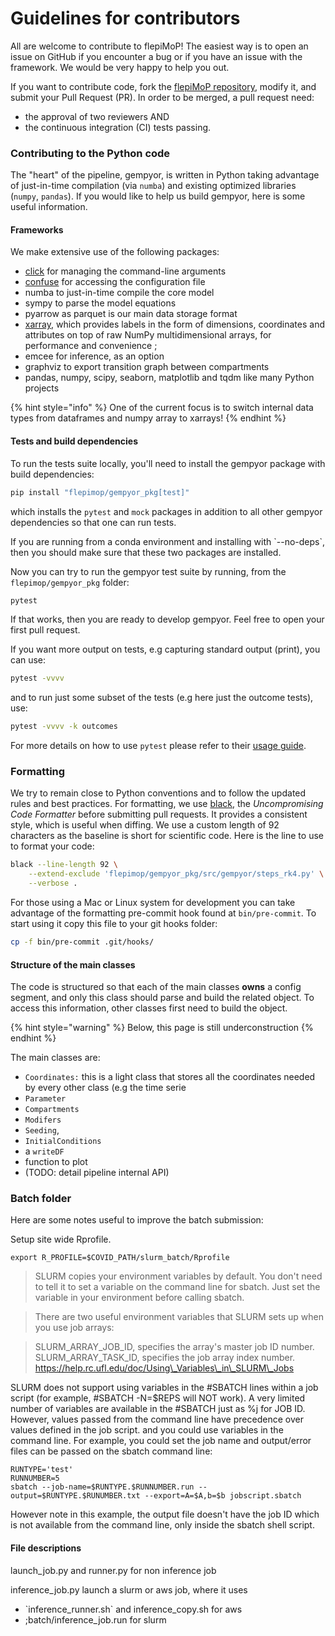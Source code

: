 # Guidelines for contributors

All are welcome to contribute to flepiMoP! The easiest way is to open an issue on GitHub if you encounter a bug or if you have an issue with the framework. We would be very happy to help you out.

If you want to contribute code, fork the [flepiMoP repository](https://github.com/HopkinsIDD/flepiMoP), modify it, and submit your Pull Request (PR). In order to be merged, a pull request need:

* the approval of two reviewers AND
* the continuous integration (CI) tests passing.

### Contributing to the Python code

The "heart" of the pipeline, gempyor, is written in Python taking advantage of just-in-time compilation (via `numba`) and existing optimized libraries (`numpy`, `pandas`). If you would like to help us build gempyor, here is some useful information.

#### Frameworks

We make extensive use of the following packages:

* [click](https://click.palletsprojects.com/en/) for managing the command-line arguments
* [confuse](https://confuse.readthedocs.io/en/latest/usage.html) for accessing the configuration file
* numba to just-in-time compile the core model
* sympy to parse the model equations
* pyarrow as parquet is our main data storage format
* [xarray](https://docs.xarray.dev/en/stable/), which provides labels in the form of dimensions, coordinates and attributes on top of raw NumPy multidimensional arrays, for performance and convenience ;
* emcee for inference, as an option
* graphviz to export transition graph between compartments
* pandas, numpy, scipy, seaborn, matplotlib and tqdm like many Python projects

{% hint style="info" %}
One of the current focus is to switch internal data types from dataframes and numpy array to xarrays!
{% endhint %}

#### Tests and build dependencies

To run the tests suite locally, you'll need to install the gempyor package with build dependencies:

```bash
pip install "flepimop/gempyor_pkg[test]"
```

which installs the `pytest` and `mock` packages in addition to all other gempyor dependencies so that one can run tests.

If you are running from a conda environment and installing with \`--no-deps\`, then you should make sure that these two packages are installed.

Now you can try to run the gempyor test suite by running, from the `flepimop/gempyor_pkg` folder:

```bash
pytest
```

If that works, then you are ready to develop gempyor. Feel free to open your first pull request.

If you want more output on tests, e.g capturing standard output (print), you can use:

```bash
pytest -vvvv
```

and to run just some subset of the tests (e.g here just the outcome tests), use:

```bash
pytest -vvvv -k outcomes
```

For more details on how to use `pytest` please refer to their [usage guide](https://docs.pytest.org/en/latest/how-to/usage.html).

### Formatting

We try to remain close to Python conventions and to follow the updated rules and best practices. For formatting, we use [black](https://github.com/psf/black), the _Uncompromising Code Formatter_ before submitting pull requests. It provides a consistent style, which is useful when diffing. We use a custom length of 92 characters as the baseline is short for scientific code. Here is the line to use to format your code:

```bash
black --line-length 92 \
    --extend-exclude 'flepimop/gempyor_pkg/src/gempyor/steps_rk4.py' \
    --verbose .
```

For those using a Mac or Linux system for development you can take advantage of the formatting pre-commit hook found at `bin/pre-commit`. To start using it copy this file to your git hooks folder:

```bash
cp -f bin/pre-commit .git/hooks/
```

#### Structure of the main classes

The code is structured so that each of the main classes **owns** a config segment, and only this class should parse and build the related object. To access this information, other classes first need to build the object.

{% hint style="warning" %}
Below, this page is still underconstruction
{% endhint %}

The main classes are:

* `Coordinates:` this is a light class that stores all the coordinates needed by every other class (e.g the time serie
* `Parameter`
* `Compartments`
* `Modifers`
* `Seeding`,
* `InitialConditions`
* a `writeDF`
* function to plot
* (TODO: detail pipeline internal API)

### Batch folder

Here are some notes useful to improve the batch submission:

Setup site wide Rprofile.

```
export R_PROFILE=$COVID_PATH/slurm_batch/Rprofile
```

> SLURM copies your environment variables by default. You don't need to tell it to set a variable on the command line for sbatch. Just set the variable in your environment before calling sbatch.

> There are two useful environment variables that SLURM sets up when you use job arrays:

> SLURM\_ARRAY\_JOB\_ID, specifies the array's master job ID number. SLURM\_ARRAY\_TASK\_ID, specifies the job array index number. https://help.rc.ufl.edu/doc/Using\_Variables\_in\_SLURM\_Jobs

SLURM does not support using variables in the #SBATCH lines within a job script (for example, #SBATCH -N=$REPS will NOT work). A very limited number of variables are available in the #SBATCH just as %j for JOB ID. However, values passed from the command line have precedence over values defined in the job script. and you could use variables in the command line. For example, you could set the job name and output/error files can be passed on the sbatch command line:

```
RUNTYPE='test'
RUNNUMBER=5
sbatch --job-name=$RUNTYPE.$RUNNUMBER.run --output=$RUNTYPE.$RUNUMBER.txt --export=A=$A,b=$b jobscript.sbatch
```

However note in this example, the output file doesn't have the job ID which is not available from the command line, only inside the sbatch shell script.

#### File descriptions

launch\_job.py and runner.py for non inference job

inference\_job.py launch a slurm or aws job, where it uses

* \`inference\_runner.sh\` and inference\_copy.sh for aws
* ;batch/inference\_job.run for slurm
